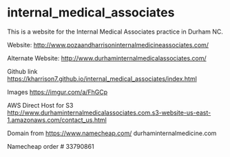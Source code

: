 # internal_medical_associates

This is a website for the Internal Medical Associates practice in Durham NC.

Website:
http://www.pozaandharrisoninternalmedicineassociates.com/

Alternate Website:
http://www.durhaminternalmedicalassociates.com/

Github link
https://kharrison7.github.io/internal_medical_associates/index.html

Images
https://imgur.com/a/FhGCp

AWS Direct Host for S3
http://www.durhaminternalmedicalassociates.com.s3-website-us-east-1.amazonaws.com/contact_us.html

Domain from https://www.namecheap.com/
durhaminternalmedicine.com

Namecheap order #
33790861
